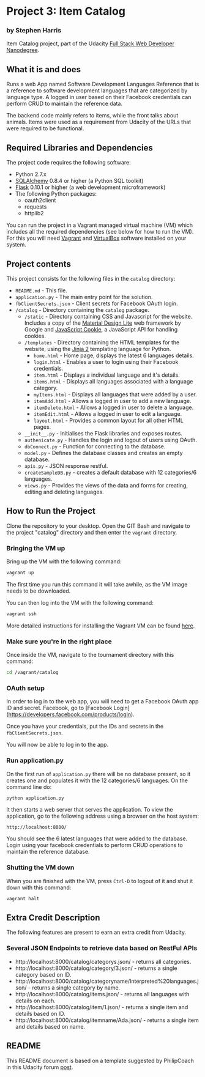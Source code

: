 # Project 3: Item Catalog
### by Stephen Harris
Item Catalog project, part of the Udacity [Full Stack Web Developer
Nanodegree](https://www.udacity.com/course/full-stack-web-developer-nanodegree--nd004).

## What it is and does
Runs a web App named Software Development Languages Reference that is a reference to
software development languages that are categorized by language type.  A logged in user
based on their Facebook credentials can perform CRUD to maintain the reference data.

The backend code mainly refers to items, while the front talks about animals. Items
were used as a requirement from Udacity of the URLs that were required to be
functional.

## Required Libraries and Dependencies
The project code requires the following software:

* Python 2.7.x
* [SQLAlchemy](http://www.sqlalchemy.org/) 0.8.4 or higher (a Python SQL toolkit)
* [Flask](http://flask.pocoo.org/) 0.10.1 or higher (a web development microframework)
* The following Python packages:
    * oauth2client
    * requests
    * httplib2
    
You can run the project in a Vagrant managed virtual machine (VM) which includes all the
required dependencies (see below for how to run the VM). For this you will need
[Vagrant](https://www.vagrantup.com/downloads) and
[VirtualBox](https://www.virtualbox.org/wiki/Downloads) software installed on your
system.

## Project contents
This project consists for the following files in the `catalog` directory:

* `README.md` - This file.
* `application.py` - The main entry point for the solution.
* `fbClientSecrets.json` - Client secrets for Facebook OAuth login.
* `/catalog` - Directory containing the `catalog` package.
    * `/static` - Directory containing CSS and Javascript for the website.
        Includes a copy of the [Material Design Lite](http://www.getmdl.io/)
        web framework by Google and
        [JavaScript Cookie](https://github.com/js-cookie/js-cookie/), a JavaScript
        API for handling cookies.
    * `/templates` - Directory containing the HTML templates for the website, using
        the [Jinja 2](http://jinja.pocoo.org/docs/dev/) templating language for Python.
		* `home.html` - Home page, displays the latest 6 languages details.
		* `login.html` -  Enables a user to login using their Facebook credentials.	
		* `item.html` - Displays a individual language and it's details.
		* `items.html` - Displays all languages associated with a language category.
		* `myItems.html` - Displays all languages that were added by a user.
		* `itemAdd.html` - Allows a logged in user to add a new language.
		* `itemDelete.html` - Allows a logged in user to delete a language.
		* `itemEdit.html` - Allows a logged in user to edit a language.
		* `layout.html` - Provides a common layout for all other HTML pages.
    * `__init__.py` - Initialises the Flask libraries and exposes routes.
    * `authenicate.py` - Handles the login and logout of users using OAuth.
    * `dbConnect.py` - Function for connecting to the database.
    * `model.py` - Defines the database classes and creates an empty database.
    * `apis.py` - JSON response restful.
    * `createSampleDB.py` - creates a default database with 12 categories/6 languages.
    * `views.py` - Provides the views of the data and forms for creating, editing and 
	deleting languages.

## How to Run the Project
Clone the repository to your desktop.  Open the GIT Bash and navigate to the project 
"catalog" directory and then enter the `vagrant` directory.

### Bringing the VM up
Bring up the VM with the following command:

```bash
vagrant up
```

The first time you run this command it will take awhile, as the VM image needs to
be downloaded.

You can then log into the VM with the following command:

```bash
vagrant ssh
```

More detailed instructions for installing the Vagrant VM can be found
[here](https://www.udacity.com/wiki/ud197/install-vagrant).

### Make sure you're in the right place
Once inside the VM, navigate to the tournament directory with this command:

```bash
cd /vagrant/catalog
```

### OAuth setup
In order to log in to the web app, you will need to get  a Facebook
OAuth app ID and secret. Facebook, go to [Facebook Login]
(https://developers.facebook.com/products/login).

Once you have your credentials, put the IDs and secrets in the `fbClientSecrets.json`.

You will now be able to log in to the app.

### Run application.py
On the first run of `application.py` there will be no database present, so it creates
one and populates it with the 12 categories/6 languages. On the command line do:

```bash
python application.py
```

It then starts a web server that serves the application. To view the application,
go to the following address using a browser on the host system:

```
http://localhost:8000/
```

You should see the 6 latest languages that were added to the database. Login using
your facebook credentials to perform CRUD operations to maintain the reference database.


### Shutting the VM down
When you are finished with the VM, press `Ctrl-D` to logout of it and shut it down
with this command:

```bash
vagrant halt
```

## Extra Credit Description
The following features are present to earn an extra credit from Udacity.

### Several JSON Endpoints to retrieve data based on RestFul APIs
* http://localhost:8000/catalog/categorys.json/ - returns all categories.
* http://localhost:8000/catalog/category/3.json/ - returns a single category based on ID.
* http://localhost:8000/catalog/categoryname/Interpreted%20languages.json/ - returns a single category by name.
* http://localhost:8000/catalog/items.json/ - returns all languages with details on each.
* http://localhost:8000/catalog/item/1.json/ - returns a single item and details based on ID.
* http://localhost:8000/catalog/itemname/Ada.json/ - returns a single item and details based on name.

## README
This README document is based on a template suggested by PhilipCoach in this
Udacity forum [post](https://discussions.udacity.com/t/readme-files-in-project-1/23524).
